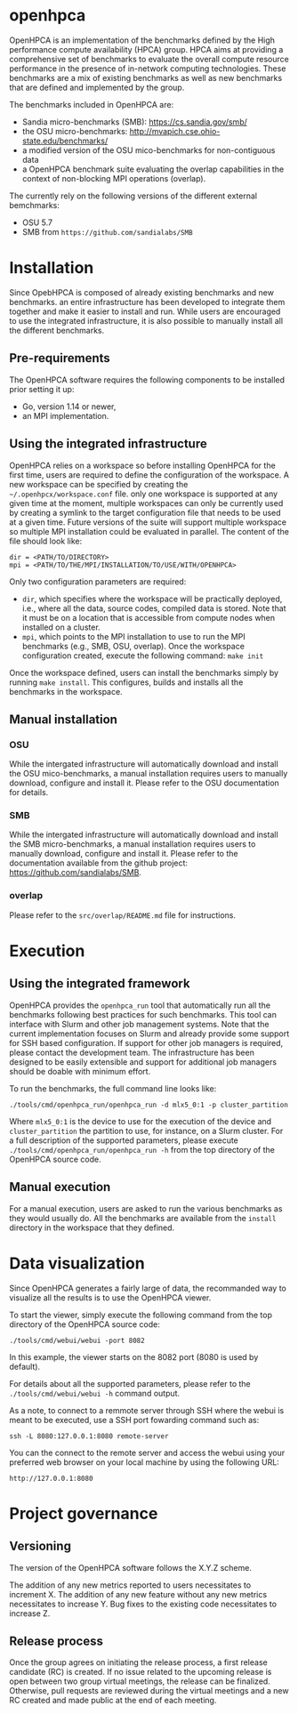 # openhpca

OpenHPCA is an implementation of the benchmarks defined by the High performance
compute availability (HPCA) group.
HPCA aims at providing a comprehensive set of benchmarks to evaluate the 
overall compute resource performance in the presence of in-network computing 
technologies​. These benchmarks are a mix of existing benchmarks as well as new
benchmarks that are defined and implemented by the group.

The benchmarks included in OpenHPCA are:
- Sandia micro-benchmarks (SMB): https://cs.sandia.gov/smb/
- the OSU micro-benchmarks: http://mvapich.cse.ohio-state.edu/benchmarks/
- a modified version of the OSU mico-benchmarks for non-contiguous data
- a OpenHPCA benchmark suite evaluating the overlap capabilities in the
context of non-blocking MPI operations (overlap).

The currently rely on the following versions of the different external
bemchmarks:
- OSU 5.7
- SMB from `https://github.com/sandialabs/SMB`

# Installation

Since OpebHPCA is composed of already existing benchmarks and new benchmarks.
an entire infrastructure has been developed to integrate them together and
make it easier to install and run. While users are encouraged to use the
integrated infrastructure, it is also possible to manually install all the
different benchmarks.

## Pre-requirements

The OpenHPCA software requires the following components to be installed prior
setting it up:
- Go, version 1.14 or newer,
- an MPI implementation.

## Using the integrated infrastructure

OpenHPCA relies on a workspace so before installing OpenHPCA for the first
time, users
are required to define the configuration of the workspace. A new workspace can
be specified by creating the `~/.openhpcx/workspace.conf` file. only one
workspace is supported at any given time at the moment, multiple workspaces
can only be currently used by creating a symlink to the target configuration
file that needs to be used at a given time. Future versions of the suite will
support multiple workspace so multiple MPI installation could be evaluated
in parallel. The content of the file should look like:

```
dir = <PATH/TO/DIRECTORY>
mpi = <PATH/TO/THE/MPI/INSTALLATION/TO/USE/WITH/OPENHPCA>
```
Only two configuration parameters are required:
- `dir`, which specifies where the workspace will be practically deployed, i.e.,
where all the data, source codes, compiled data is stored. Note that it must be
on a location that is accessible from compute nodes when installed on a cluster.
- `mpi`, which points to the MPI installation to use to run the MPI benchmarks
(e.g., SMB, OSU, overlap).
Once the workspace configuration created, execute the following command:
    `make init`

Once the workspace defined, users can install the benchmarks simply by running
`make install`. This configures, builds and installs all the benchmarks
in the workspace.

## Manual installation

### OSU

While the intergated infrastructure will automatically download and install the
OSU mico-benchmarks, a manual installation requires users to manually download,
configure and install it. Please refer to the OSU documentation for details.

### SMB

While the intergated infrastructure will automatically download and install the
SMB micro-benchmarks, a manual installation requires users to manually download,
configure and install it. Please refer to the documentation available from the
github project: https://github.com/sandialabs/SMB.

### overlap

Please refer to the `src/overlap/README.md` file for instructions.

# Execution

## Using the integrated framework

OpenHPCA provides the `openhpca_run` tool that automatically run all the
benchmarks following best practices for such benchmarks. This tool can
interface with Slurm and other job management systems. Note that the
current implementation focuses on Slurm and already provide some support
for SSH based configuration. If support for other job managers is required,
please contact the development team. The infrastructure has been designed
to be easily extensible and support for additional job managers should be
doable with minimum effort.

To run the benchmarks, the full command line looks like:
```
./tools/cmd/openhpca_run/openhpca_run -d mlx5_0:1 -p cluster_partition
```
Where `mlx5_0:1` is the device to use for the execution of the device and
`cluster_partition` the partition to use, for instance, on a Slurm cluster.
For a full description of the supported parameters, please execute
`./tools/cmd/openhpca_run/openhpca_run -h` from the top directory of the
OpenHPCA source code.

## Manual execution

For a manual execution, users are asked to run the various benchmarks as they
would usually do. All the benchmarks are available from the `install` directory
in the workspace that they defined.

# Data visualization

Since OpenHPCA generates a fairly large of data, the recommanded way to
visualize all the results is to use the OpenHPCA viewer.

To start the viewer, simply execute the following command from the top
directory of the OpenHPCA source code:
```
./tools/cmd/webui/webui -port 8082
```
In this example, the viewer starts on the 8082 port (8080 is used by default).

For details about all the supported parameters, please refer to the
`./tools/cmd/webui/webui -h` command output.

As a note, to connect to a remmote server through SSH where the webui is meant
to be executed, use a SSH port fowarding command such as:
```
ssh -L 8080:127.0.0.1:8080 remote-server
```
You can the connect to the remote server and access the webui using your
preferred web browser on your local machine by using the following URL:
```
http://127.0.0.1:8080
```

# Project governance

## Versioning

The version of the OpenHPCA software follows the X.Y.Z scheme.

The addition of any new metrics reported to users necessitates to increment X.
The addition of any new feature without any new metrics necessitates to increase Y.
Bug fixes to the existing code necessitates to increase Z.

## Release process

Once the group agrees on initiating the release process, a first release candidate (RC) is created. If no issue related to the upcoming release is open between two group virtual meetings, the release can be finalized. Otherwise, pull requests are reviewed during the virtual meetings and a new RC created and made public at the end of each meeting.